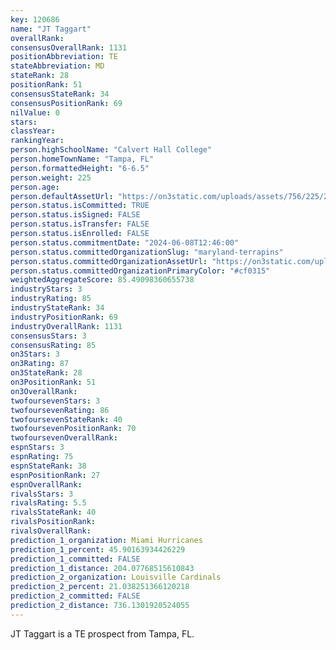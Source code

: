```yaml
---
key: 120686
name: "JT Taggart"
overallRank: 
consensusOverallRank: 1131
positionAbbreviation: TE
stateAbbreviation: MD
stateRank: 28
positionRank: 51
consensusStateRank: 34
consensusPositionRank: 69
nilValue: 0
stars: 
classYear: 
rankingYear: 
person.highSchoolName: "Calvert Hall College"
person.homeTownName: "Tampa, FL"
person.formattedHeight: "6-6.5"
person.weight: 225
person.age: 
person.defaultAssetUrl: "https://on3static.com/uploads/assets/756/225/225756.png"
person.status.isCommitted: TRUE
person.status.isSigned: FALSE
person.status.isTransfer: FALSE
person.status.isEnrolled: FALSE
person.status.commitmentDate: "2024-06-08T12:46:00"
person.status.committedOrganizationSlug: "maryland-terrapins"
person.status.committedOrganizationAssetUrl: "https://on3static.com/uploads/assets/411/179/179411.svg"
person.status.committedOrganizationPrimaryColor: "#cf0315"
weightedAggregateScore: 85.49098360655738
industryStars: 3
industryRating: 85
industryStateRank: 34
industryPositionRank: 69
industryOverallRank: 1131
consensusStars: 3
consensusRating: 85
on3Stars: 3
on3Rating: 87
on3StateRank: 28
on3PositionRank: 51
on3OverallRank: 
twofoursevenStars: 3
twofoursevenRating: 86
twofoursevenStateRank: 40
twofoursevenPositionRank: 70
twofoursevenOverallRank: 
espnStars: 3
espnRating: 75
espnStateRank: 38
espnPositionRank: 27
espnOverallRank: 
rivalsStars: 3
rivalsRating: 5.5
rivalsStateRank: 40
rivalsPositionRank: 
rivalsOverallRank: 
prediction_1_organization: Miami Hurricanes
prediction_1_percent: 45.90163934426229
prediction_1_committed: FALSE
prediction_1_distance: 204.07768515610843
prediction_2_organization: Louisville Cardinals
prediction_2_percent: 21.038251366120218
prediction_2_committed: FALSE
prediction_2_distance: 736.1301920524055
---
```

JT Taggart is a TE prospect from Tampa, FL.